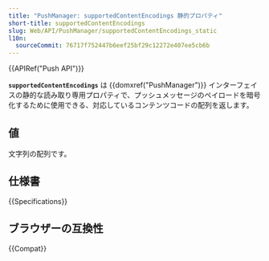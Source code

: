 ```yaml
---
title: "PushManager: supportedContentEncodings 静的プロパティ"
short-title: supportedContentEncodings
slug: Web/API/PushManager/supportedContentEncodings_static
l10n:
  sourceCommit: 76717f752447b6eef25bf29c12272e407ee5cb6b
---
```


{{APIRef("Push API")}}

**`supportedContentEncodings`** は {{domxref("PushManager")}} インターフェイスの静的な読み取り専用プロパティで、プッシュメッセージのペイロードを暗号化するために使用できる、対応しているコンテンツコードの配列を返します。

## 値

文字列の配列です。

## 仕様書

{{Specifications}}

## ブラウザーの互換性

{{Compat}}
